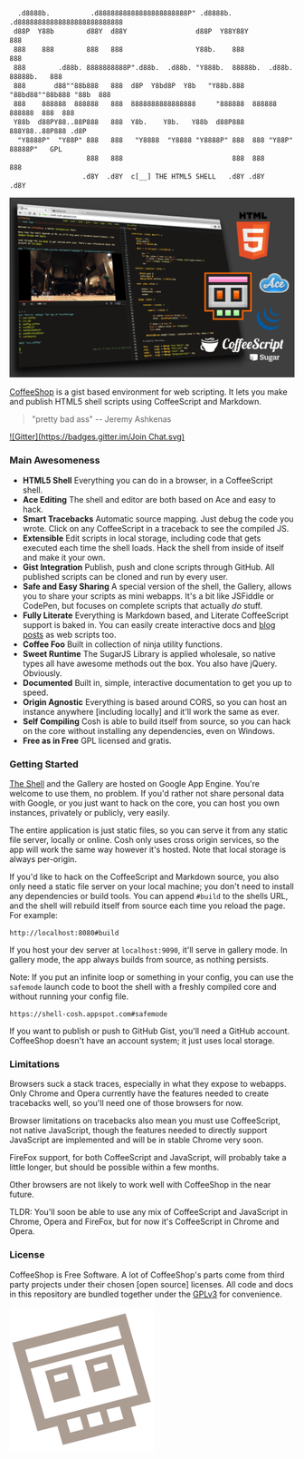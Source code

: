 ```
  .d8888b.          .d8888888888888888888888P" .d8888b. .d88888888888888888888888888
 d88P  Y88b        d88Y  d88Y                 d88P  Y88Y88Y                      888
 888    888        888   888                  Y88b.    888                       888
 888        .d88b. 8888888888P".d88b.  .d88b. "Y888b.  88888b.  .d88b. 88888b.   888
 888       d88""88b888   888  d8P  Y8bd8P  Y8b   "Y88b.888 "88bd88""88b888 "88b  888
 888    888888  888888   888  8888888888888888     "888888  888888  888888  888  888
 Y88b  d88PY88..88P888   888  Y8b.    Y8b.   Y88b  d88P888  888Y88..88P888 .d8P  
  "Y8888P"  "Y88P" 888   888   "Y8888  "Y8888 "Y8888P" 888  888 "Y88P" 88888P"   GPL
                   888   888                           888  888        888
                  .d8Y  .d8Y  c[__] THE HTML5 SHELL   .d8Y .d8Y       .d8Y
```

![screenshot](https://raw.githubusercontent.com/carlsmith/coffeeshop/master/images/props.png)

[CoffeeShop][1] is a gist based environment for web scripting. It lets you make and
publish HTML5 shell scripts using CoffeeScript and Markdown.

> "pretty bad ass" -- Jeremy Ashkenas

[![Gitter](https://badges.gitter.im/Join Chat.svg)](https://gitter.im/carlsmith/coffeeshop?utm_source=badge&utm_medium=badge&utm_campaign=pr-badge&utm_content=badge)

### Main Awesomeness

- **HTML5 Shell** Everything you can do in a browser, in a CoffeeScript shell.
- **Ace Editing** The shell and editor are both based on Ace and easy to hack.
- **Smart Tracebacks** Automatic source mapping. Just debug the code you wrote. Click
on any CoffeeScript in a traceback to see the compiled JS.
- **Extensible** Edit scripts in local storage, including code that gets executed each
time the shell loads. Hack the shell from inside of itself and make it your own.
- **Gist Integration** Publish, push and clone scripts through GitHub. All published
scripts can be cloned and run by every user.
- **Safe and Easy Sharing** A special version of the shell, the Gallery, allows you to
share your scripts as mini webapps. It's a bit like JSFiddle or CodePen, but focuses on
complete scripts that actually *do* stuff.
- **Fully Literate** Everything is Markdown based, and Literate CoffeeScript support is
baked in. You can easily create interactive docs and [blog posts][2] as web scripts too.
- **Coffee Foo** Built in collection of ninja utility functions.
- **Sweet Runtime** The SugarJS Library is applied wholesale, so native types all
have awesome methods out the box. You also have jQuery. Obviously.
- **Documented** Built in, simple, interactive documentation to get you up to speed.
- **Origin Agnostic** Everything is based around CORS, so you can host an instance
anywhere [including locally] and it'll work the same as ever.
- **Self Compiling** Cosh is able to build itself from source, so you can hack on the
core without installing any dependencies, even on Windows.
- **Free as in Free** GPL licensed and gratis.

### Getting Started

[The Shell][1] and the Gallery are hosted on Google App Engine. You're welcome to use
them, no problem. If you'd rather not share personal data with Google, or you just want
to hack on the core, you can host you own instances, privately or publicly, very easily.

The entire application is just static files, so you can serve it from any static file
server, locally or online. Cosh only uses cross origin services, so the app will work
the same way however it's hosted. Note that local storage is always per-origin.

If you'd like to hack on the CoffeeScript and Markdown source, you also only need a
static file server on your local machine; you don't need to install any dependencies
or build tools. You can append `#build` to the shells URL, and the shell will rebuild
itself from source each time you reload the page. For example:

    http://localhost:8080#build

If you host your dev server at `localhost:9090`, it'll serve in gallery mode. In
gallery mode, the app always builds from source, as nothing persists.

Note: If you put an infinite loop or something in your config, you can use the
`safemode` launch code to boot the shell with a freshly compiled core and without
running your config file.

    https://shell-cosh.appspot.com#safemode

If you want to publish or push to GitHub Gist, you'll need a GitHub account.
CoffeeShop doesn't have an account system; it just uses local storage.

### Limitations

Browsers suck a stack traces, especially in what they expose to webapps. Only
Chrome and Opera currently have the features needed to create tracebacks well,
so you'll need one of those browsers for now.

Browser limitations on tracebacks also mean you must use CoffeeScript, not
native JavaScript, though the features needed to directly support JavaScript
are implemented and will be in stable Chrome very soon.

FireFox support, for both CoffeeScript and JavaScript, will probably take a
little longer, but should be possible within a few months.

Other browsers are not likely to work well with CoffeeShop in the near future.

TLDR: You'll soon be able to use any mix of CoffeeScript and JavaScript in
Chrome, Opera and FireFox, but for now it's CoffeeScript in Chrome and Opera.

### License

CoffeeShop is Free Software. A lot of CoffeeShop's parts come from third party
projects under their chosen [open source] licenses. All code and docs in this
repository are bundled together under the [GPLv3][3] for convenience.

![logo](https://raw.githubusercontent.com/carlsmith/coffeeshop/master/images/skull_stamp.png)

[1]: https://shell-cosh.appspot.com/ "CoffeeShop"
[2]: https://gallery-cosh.appspot.com/#2527b9a1d347a747be49 "ES6 Rant"
[3]: http://www.gnu.org/licenses/gpl-3.0.html "GNU General Public License v3"
